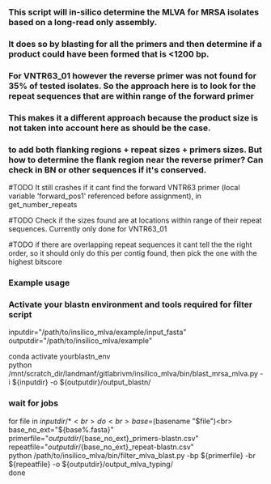 
### This script will in-silico determine the MLVA for MRSA isolates based on a long-read only assembly.
### It does so by blasting for all the primers and then determine if a product could have been formed that is <1200 bp.
### For VNTR63_01 however the reverse primer was not found for 35% of tested isolates. So the approach here is to look for the repeat sequences that are within range of the forward primer
### This makes it a different approach because the product size is not taken into account here as should be the case. 
###  to add both flanking regions + repeat sizes + primers sizes. But how to determine the flank region near the reverse primer? Can check in BN or other sequences if it's conserved.

#TODO It still crashes if it cant find the forward VNTR63 primer (local variable 'forward_pos1' referenced before assignment), in get_number_repeats

#TODO Check if the sizes found are at locations within range of their repeat sequences. Currently only done for VNTR63_01

#TODO if there are overlapping repeat sequences it cant tell the the right order, so it should only do this per contig found, then pick the one with the highest bitscore

### Example usage ###
### Activate your blastn environment and tools required for filter script ###

inputdir="/path/to/insilico_mlva/example/input_fasta"<br>
outputdir="/path/to/insilico_mlva/example"

conda activate yourblastn_env<br>
python /mnt/scratch_dir/landmanf/gitlabrivm/insilico_mlva/bin/blast_mrsa_mlva.py -i ${inputdir} -o ${outputdir}/output_blastn/

### wait for jobs ###

for file in ${inputdir}/*<br>
do<br>
base=$(basename "$file")<br>
base_no_ext="${base%.fasta}"<br>
primerfile="${outputdir}/${base_no_ext}_primers-blastn.csv"<br>
repeatfile="${outputdir}/${base_no_ext}_repeat-blastn.csv"<br>
python /path/to/insilico_mlva/bin/filter_mlva_blast.py -bp ${primerfile} -br ${repeatfile} -o  ${outputdir}/output_mlva_typing/<br>
done<br>
